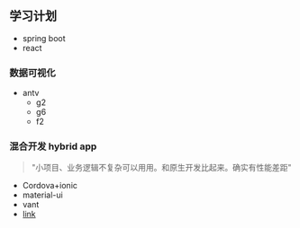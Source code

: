 ## 学习计划

- spring boot
- react

### 数据可视化
- antv
  - g2
  - g6
  - f2
  
### 混合开发 hybrid app
>"小项目、业务逻辑不复杂可以用用。和原生开发比起来。确实有性能差距"
- Cordova+ionic
- material-ui
- vant
- [link](https://www.cnblogs.com/woodk/p/5215652.html)
